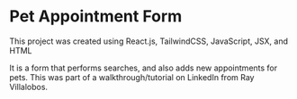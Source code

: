 # Pet Appointment Form

This project was created using React.js, TailwindCSS, JavaScript, JSX, and HTML 

It is a form that performs searches, and also adds new appointments for pets. This was part of a walkthrough/tutorial on LinkedIn from Ray Villalobos.
